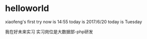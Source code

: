 # helloworld
xiaofeng's first try
now is 14:55
today is 2017/6/20
today is Tuesday

我在好未来实习
实习岗位是大数据部-php研发
